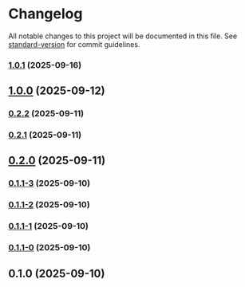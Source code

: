 # Changelog

All notable changes to this project will be documented in this file. See [standard-version](https://github.com/conventional-changelog/standard-version) for commit guidelines.

### [1.0.1](https://github.com/ucsc/ucsc-communications-functionality/compare/v1.0.0...v1.0.1) (2025-09-16)

## [1.0.0](https://github.com/ucsc/ucsc-communications-functionality/compare/v0.2.2...v1.0.0) (2025-09-12)

### [0.2.2](https://github.com/ucsc/ucsc-communications-functionality/compare/v0.2.1...v0.2.2) (2025-09-11)

### [0.2.1](https://github.com/ucsc/ucsc-communications-functionality/compare/v0.2.0...v0.2.1) (2025-09-11)

## [0.2.0](https://github.com/ucsc/ucsc-communications-functionality/compare/v0.1.1-3...v0.2.0) (2025-09-11)

### [0.1.1-3](https://github.com/ucsc/ucsc-communications-functionality/compare/v0.1.1-2...v0.1.1-3) (2025-09-10)

### [0.1.1-2](https://github.com/ucsc/ucsc-communications-functionality/compare/v0.1.1-1...v0.1.1-2) (2025-09-10)

### [0.1.1-1](https://github.com/ucsc/ucsc-communications-functionality/compare/v0.1.1-0...v0.1.1-1) (2025-09-10)

### [0.1.1-0](https://github.com/ucsc/ucsc-communications-functionality/compare/v0.1.0...v0.1.1-0) (2025-09-10)

## 0.1.0 (2025-09-10)
